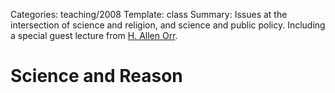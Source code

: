 Categories: teaching/2008
Template: class
Summary: Issues at the intersection of science and religion, and science and public policy.  Including a special guest lecture from [H. Allen Orr](http://www.rochester.edu/College/BIO/professors/orr.html "H. Allen Orr").

# Science and Reason